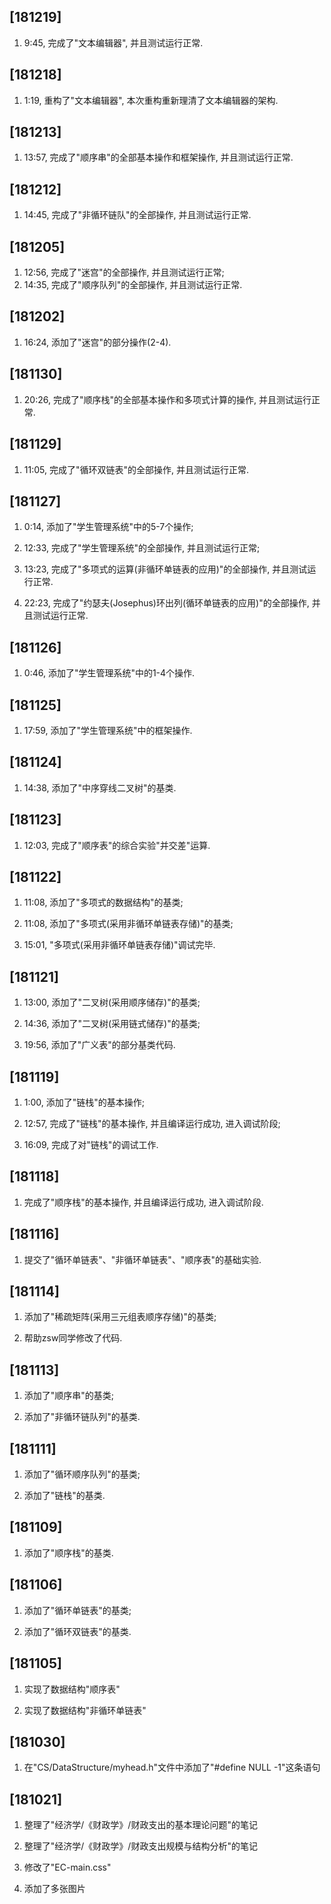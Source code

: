 ## [181219]

1. 9:45, 完成了"文本编辑器", 并且测试运行正常.

## [181218]

1. 1:19, 重构了"文本编辑器", 本次重构重新理清了文本编辑器的架构.

## [181213]

1. 13:57, 完成了"顺序串"的全部基本操作和框架操作, 并且测试运行正常.

## [181212]

1. 14:45, 完成了"非循环链队"的全部操作, 并且测试运行正常.

## [181205]

1. 12:56, 完成了"迷宫"的全部操作, 并且测试运行正常;
2. 14:35, 完成了"顺序队列"的全部操作, 并且测试运行正常.

## [181202]

1. 16:24, 添加了"迷宫"的部分操作(2-4).

## [181130]

1. 20:26, 完成了"顺序栈"的全部基本操作和多项式计算的操作, 并且测试运行正常.

## [181129]

1. 11:05, 完成了"循环双链表"的全部操作, 并且测试运行正常.

## [181127]

1. 0:14, 添加了"学生管理系统"中的5-7个操作;

2. 12:33, 完成了"学生管理系统"的全部操作, 并且测试运行正常;

3. 13:23, 完成了"多项式的运算(非循环单链表的应用)"的全部操作, 并且测试运行正常.

4. 22:23, 完成了"约瑟夫(Josephus)环出列(循环单链表的应用)"的全部操作, 并且测试运行正常.

## [181126]

1. 0:46, 添加了"学生管理系统"中的1-4个操作.

## [181125]

1. 17:59, 添加了"学生管理系统"中的框架操作.

## [181124]

1. 14:38, 添加了"中序穿线二叉树"的基类.

## [181123]

1. 12:03, 完成了"顺序表"的综合实验"并交差"运算.

## [181122]

1. 11:08, 添加了"多项式的数据结构"的基类;

2. 11:08, 添加了"多项式(采用非循环单链表存储)"的基类;

3. 15:01, "多项式(采用非循环单链表存储)"调试完毕.

## [181121]

1. 13:00, 添加了"二叉树(采用顺序储存)"的基类;

2. 14:36, 添加了"二叉树(采用链式储存)"的基类;

3. 19:56, 添加了"广义表"的部分基类代码.

## [181119]

1. 1:00, 添加了"链栈"的基本操作;

2. 12:57, 完成了"链栈"的基本操作, 并且编译运行成功, 进入调试阶段;

3. 16:09, 完成了对"链栈"的调试工作.

## [181118]

1. 完成了"顺序栈"的基本操作, 并且编译运行成功, 进入调试阶段.

## [181116]

1. 提交了"循环单链表"、"非循环单链表"、"顺序表"的基础实验.

## [181114]

1. 添加了"稀疏矩阵(采用三元组表顺序存储)"的基类;

2. 帮助zsw同学修改了代码.

## [181113]

1. 添加了"顺序串"的基类;

2. 添加了"非循环链队列"的基类.

## [181111]

1. 添加了"循环顺序队列"的基类;

2. 添加了"链栈"的基类.

## [181109]

1. 添加了"顺序栈"的基类.

## [181106]

1. 添加了"循环单链表"的基类;

2. 添加了"循环双链表"的基类.

## [181105]

1. 实现了数据结构"顺序表"

2. 实现了数据结构"非循环单链表"

## [181030]

1. 在"CS/DataStructure/myhead.h"文件中添加了"#define NULL -1"这条语句

## [181021]

1. 整理了"经济学/《财政学》/财政支出的基本理论问题"的笔记

2. 整理了"经济学/《财政学》/财政支出规模与结构分析"的笔记

3. 修改了"EC-main.css"

4. 添加了多张图片

